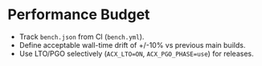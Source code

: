 # Performance Budget
- Track `bench.json` from CI (`bench.yml`).
- Define acceptable wall-time drift of +/-10% vs previous main builds.
- Use LTO/PGO selectively (`ACX_LTO=ON`, `ACX_PGO_PHASE=use`) for releases.
